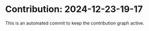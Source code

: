 # Contribution: 2024-12-23-19-17
This is an automated commit to keep the contribution graph active.
